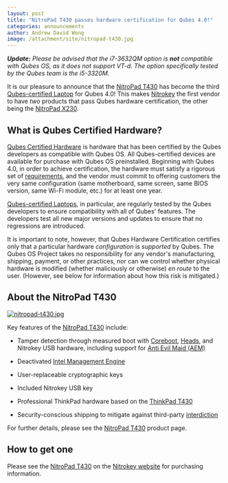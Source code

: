 ```yaml
---
layout: post
title: "NitroPad T430 passes hardware certification for Qubes 4.0!"
categories: announcements
author: Andrew David Wong
image: /attachment/site/nitropad-t430.jpg
---
```


_**Update:** Please be advised that the i7-3632QM option is **not**
compatible with Qubes OS, as it does not support VT-d. The option
specifically tested by the Qubes team is the i5-3320M._

It is our pleasure to announce that the [NitroPad T430] has become the
third [Qubes-certified Laptop][laptop] for Qubes 4.0! This makes
[Nitrokey] the first vendor to have *two* products that pass Qubes
hardware certification, the other being the [NitroPad X230].


## What is Qubes Certified Hardware?

[Qubes Certified Hardware] is hardware that has been certified by the
Qubes developers as compatible with Qubes OS. All Qubes-certified
devices are available for purchase with Qubes OS preinstalled. Beginning
with Qubes 4.0, in order to achieve certification, the hardware must
satisfy a rigorous set of [requirements], and the vendor must commit to
offering customers the very same configuration (same motherboard, same
screen, same BIOS version, same Wi-Fi module, etc.) for at least one
year.

[Qubes-certified Laptops][laptop], in particular, are regularly tested
by the Qubes developers to ensure compatibility with all of Qubes'
features. The developers test all new major versions and updates to
ensure that no regressions are introduced.

It is important to note, however, that Qubes Hardware Certification
certifies only that a particular hardware *configuration* is *supported*
by Qubes. The Qubes OS Project takes no responsibility for any vendor's
manufacturing, shipping, payment, or other practices, nor can we control
whether physical hardware is modified (whether maliciously or otherwise)
*en route* to the user. (However, see below for information about how
this risk is mitigated.)


## About the NitroPad T430

[![nitropad-t430.jpg](/attachment/site/nitropad-t430.jpg)][NitroPad T430]

Key features of the [NitroPad T430] include:

  - Tamper detection through measured boot with [Coreboot], [Heads], and
    Nitrokey USB hardware, including support for [Anti Evil Maid (AEM)]

  - Deactivated [Intel Management Engine]

  - User-replaceable cryptographic keys

  - Included Nitrokey USB key

  - Professional ThinkPad hardware based on the [ThinkPad T430]

  - Security-conscious shipping to mitigate against third-party
    [interdiction]

For further details, please see the [NitroPad T430] product page.


## How to get one

Please see the [NitroPad T430] on the [Nitrokey website][Nitrokey] for
purchasing information.


[NitroPad T430]: https://shop.nitrokey.com/shop/product/nitropad-t430-119
[Nitrokey]: https://www.nitrokey.com/
[laptop]: /doc/certified-hardware/#qubes-certified-laptops
[NitroPad X230]: /doc/certified-hardware/#nitropad-x230
[Qubes Certified Hardware]: /doc/certified-hardware/
[requirements]: /doc/certified-hardware/#hardware-certification-requirements
[ThinkPad T430]: https://www.thinkwiki.org/wiki/Category:T430
[Coreboot]: https://www.coreboot.org/
[Heads]: https://github.com/osresearch/heads/
[Anti Evil Maid (AEM)]: /doc/anti-evil-maid/
[Intel Management Engine]: https://libreboot.org/faq.html#intelme
[interdiction]: https://en.wikipedia.org/wiki/Interdiction

